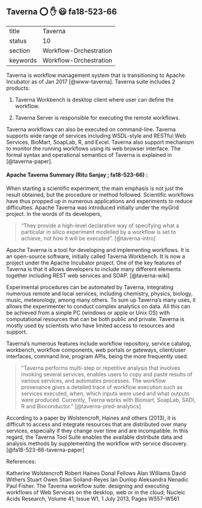 ## Taverna :o: :hand: :smiley:  fa18-523-66


|          |                        |
| -------- | ---------------------- |
| title    | Taverna                | 
| status   | 10                     |
| section  | Workflow-Orchestration |
| keywords | Workflow-Orchestration |

Taverna is workflow management system that is transitioning to Apache Incubator as of Jan 2017 [@www-taverna]. Taverna suite includes 2 products:

1. Taverna Workbench is desktop client where user can define the workflow.

2. Taverna Server is responsible for executing the remote workflows.

Taverna workflows can also be executed on command-line. Taverna supports wide range of services including WSDL-style and RESTful Web Services, BioMart, SoapLab, R, and Excel. Taverna also support mechanism to monitor the running workflows using its web browser interface. The formal syntax and operational semantics of Taverna is explained in [@taverna-paper].

#### Apache Taverna Summary (Ritu Sanjay ; fa18-523-66) :

When starting a scientific experiment, the main emphasis is not just the result obtained, but the procedure or method followed. Scientific workflows have thus propped up in numerous applications and experiments to reduce difficulties. Apache Taverna was introduced initially under the myGrid project. In the words of its developers,
> “They provide a high-level declarative way of specifying what a particular in silico experiment modelled by a workflow is set to achieve, not how it will be executed”. [@taverna-intro]

Apache Taverna is a tool for developing and implementing workflows. It is an open-source software, initially called Taverna Workbench. It is now a project under the Apache Incubator project. One of the key features of Taverna is that it allows developers to include many different elements together including REST web services and SOAP. [@taverna-wiki]

Experimental procedures can be automated by Taverna, integrating numerous remote and local services, including chemistry, physics, biology, music, meteorology, among many others. To sum up Taverna’s many uses, it allows the experimenter to conduct complex analytics on data. All this can be achieved from a simple PC (windows or apple or Unix OS) with computational resources that can be both public and private. Taverna is mostly used by scientists who have limited access to resources and support. 

Taverna’s numerous features include workflow repository, service catalog, workbench, workflow components, web portals or gateways, client/user interfaces, command line, program APIs, being the more frequently used. 
>"Taverna performs multi-step or repetitive analysis that involves invoking several services, enables users to copy and paste results of various services, and automates processes. The workflow provenance gives a detailed trace of workflow execution such as services executed, when, which inputs were used and what outputs were produced. Currently, Tverna works with Biomart, SoapLab, SADI, R and Bioconductor." [@taverna-pred-analytics]

According to a paper by Wolstencroft, Haines and others (2013), it is difficult to access and integrate resources that are distributed over many services, especially if they change over time and are incompatible.   In this regard, the Taverna Tool Suite enables the available distribute data and analysis methods by supplementing the workflow with service discovery.[@fa18-523-66-taverna-paper]


References:

Katherine Wolstencroft Robert Haines Donal Fellows Alan Williams David Withers Stuart Owen  Stian Soiland-Reyes  Ian Dunlop  Aleksandra Nenadic  Paul Fisher. The Taverna workflow suite: designing and executing workflows of Web Services on the desktop, web or in the cloud;  Nucleic Acids Research, Volume 41, Issue W1, 1 July 2013, Pages W557–W561





